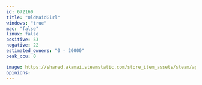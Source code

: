 ```yaml
---
id: 672160
title: "OldMaidGirl"
windows: "true"
mac: "false"
linux: false
positive: 53
negative: 22
estimated_owners: "0 - 20000"
peak_ccu: 0

image: https://shared.akamai.steamstatic.com/store_item_assets/steam/apps/672160/header.jpg?t=1555214212
opinions:
---
```

